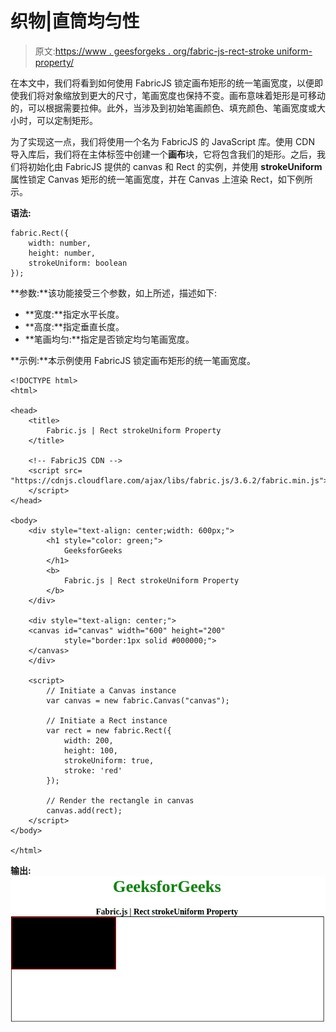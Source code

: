 # 织物|直筒均匀性

> 原文:[https://www . geesforgeks . org/fabric-js-rect-stroke uniform-property/](https://www.geeksforgeeks.org/fabric-js-rect-strokeuniform-property/)

在本文中，我们将看到如何使用 FabricJS 锁定画布矩形的统一笔画宽度，以便即使我们将对象缩放到更大的尺寸，笔画宽度也保持不变。画布意味着矩形是可移动的，可以根据需要拉伸。此外，当涉及到初始笔画颜色、填充颜色、笔画宽度或大小时，可以定制矩形。

为了实现这一点，我们将使用一个名为 FabricJS 的 JavaScript 库。使用 CDN 导入库后，我们将在主体标签中创建一个**画布**块，它将包含我们的矩形。之后，我们将初始化由 FabricJS 提供的 canvas 和 Rect 的实例，并使用 **strokeUniform** 属性锁定 Canvas 矩形的统一笔画宽度，并在 Canvas 上渲染 Rect，如下例所示。

**语法:**

```
fabric.Rect({
    width: number,
    height: number,
    strokeUniform: boolean
}); 
```

**参数:**该功能接受三个参数，如上所述，描述如下:

*   **宽度:**指定水平长度。
*   **高度:**指定垂直长度。
*   **笔画均匀:**指定是否锁定均匀笔画宽度。

**示例:**本示例使用 FabricJS 锁定画布矩形的统一笔画宽度。

```
<!DOCTYPE html>
<html>

<head>
    <title> 
        Fabric.js | Rect strokeUniform Property
    </title>

    <!-- FabricJS CDN -->
    <script src=
"https://cdnjs.cloudflare.com/ajax/libs/fabric.js/3.6.2/fabric.min.js">
    </script>
</head>

<body>
    <div style="text-align: center;width: 600px;">
        <h1 style="color: green;">
            GeeksforGeeks
        </h1>
        <b>
            Fabric.js | Rect strokeUniform Property
        </b>
    </div>

    <div style="text-align: center;">
    <canvas id="canvas" width="600" height="200" 
            style="border:1px solid #000000;">
    </canvas>
    </div>

    <script>
        // Initiate a Canvas instance
        var canvas = new fabric.Canvas("canvas");

        // Initiate a Rect instance
        var rect = new fabric.Rect({
            width: 200,
            height: 100,
            strokeUniform: true,
            stroke: 'red'
        });

        // Render the rectangle in canvas
        canvas.add(rect);
    </script>
</body>

</html>                   
```

**输出:**
![](img/a8a5b7c7e9d9bc66b78e37fc08469d99.png)